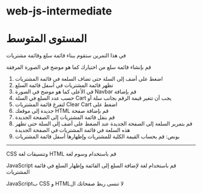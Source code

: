 # web-js-intermediate

# المستوى المتوسط

في هذا التمرين ستقوم ببناء قائمة سلع وقائمة مشتريات

قم بإنشاء قائمة سلع من اختيارك كما هو موضح في الصورة المرفقة

1. اضغط على أضف إلى السلة حتى تضاف السلعة في قائمة المشتريات
2. تظهر قائمة المشتريات في أسفل قائمة السلع
3. في الأعلى كما هو موضح في الصورة Navbar قم بإضافة
4. حسب عدد السلع في السلة Cart يجب أن تتغير قيمة الرقم بجانب سلة أو
5. لتفرغ قائمة المشتريات Clear Cart اضغط على
6. جديدة إلى موقعك HTML قم بإضافة صفحة
7. قم بنقل قائمة المشتريات إلى الصفحة الجديدة
8. قم بتمرير السلعة إلى الصفحة الجديدة عند الضغط على أضف إلى السلة
   حتى تظهر هذه السلعة في قائمة المشتريات في الصفحة الجديدة
9. بونص: قم بحساب القيمة الكلية للمشتريات وإظهارها أسفل قائمة المشتريات

---

CSS وتنسيقات لغة HTML قم باستخدام وسوم لغة

JavaScript قم باستخدام لغة
لإضافة السلع إلى القائمة وإظهار السلع في قائمة المشتريات

JavaScriptب CSS و HTMLلا تنسى ربط صفحاتك ال
